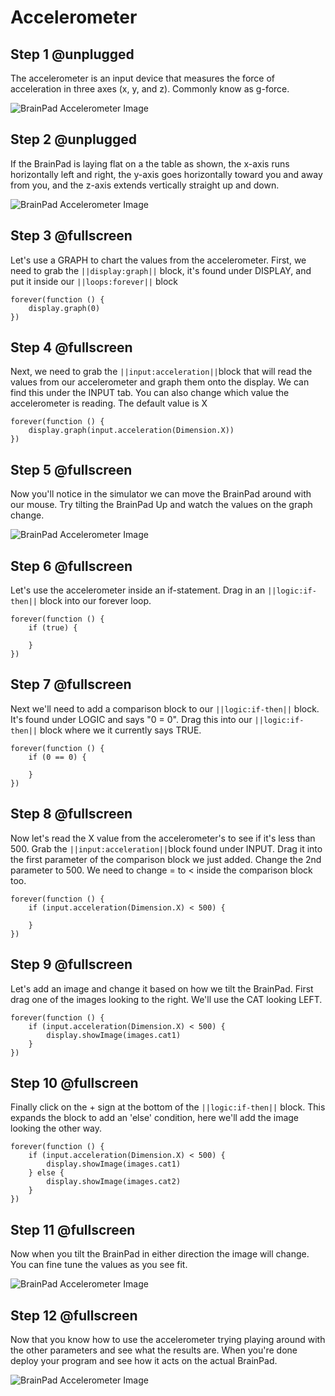# Accelerometer

## Step 1 @unplugged

The accelerometer is an input device that measures the force of acceleration in three axes (x, y, and z). Commonly know as g-force. 

![BrainPad Accelerometer Image](../static/images/accelerometer.jpg)

## Step 2 @unplugged

If the BrainPad is laying flat on a the table as shown, the x-axis runs horizontally left and right, the y-axis goes horizontally toward you and away from you, and the z-axis extends vertically straight up and down.

![BrainPad Accelerometer Image](../static/images/axis.jpg)

## Step 3 @fullscreen

Let's use a GRAPH to chart the values from the accelerometer. First, we need to grab the ``||display:graph||`` block, it's found under DISPLAY, and put it inside our ``||loops:forever||`` block

```blocks
forever(function () {
    display.graph(0)
})   
```

## Step 4 @fullscreen

Next, we need to grab the ``||input:acceleration||``block that will read the values from our accelerometer and graph them onto the display. We can find this under the INPUT tab. You can also change which value the accelerometer is reading. The default value is X

```blocks
forever(function () {
    display.graph(input.acceleration(Dimension.X))
})
```

## Step 5 @fullscreen

Now you'll notice in the simulator we can move the BrainPad around with our mouse. Try tilting the BrainPad Up and watch the values on the graph change.

![BrainPad Accelerometer Image](../static/images/accel_sim_demo.gif)

## Step 6 @fullscreen

Let's use the accelerometer inside an if-statement. Drag in an ``||logic:if-then||`` block into our forever loop. 

```blocks
forever(function () {
    if (true) {
    	
    }
})
```

## Step 7 @fullscreen

Next we'll need to add a comparison block to our ``||logic:if-then||`` block. It's found under LOGIC and says "0 = 0". Drag this into our ``||logic:if-then||`` block where we it currently says TRUE.

```blocks
forever(function () {
    if (0 == 0) {
    	
    }
})
```

## Step 8 @fullscreen

Now let's read the X value from the accelerometer's to see if it's less than 500. Grab the ``||input:acceleration||``block found under INPUT. Drag it into the first parameter of the comparison block we just added. Change the 2nd parameter to 500. We need to change = to < inside the comparison block too. 

```blocks
forever(function () {
    if (input.acceleration(Dimension.X) < 500) {
    	
    }
})
```

## Step 9 @fullscreen

Let's add an image and change it based on how we tilt the BrainPad. First drag one of the images looking to the right. We'll use the CAT looking LEFT.

```blocks
forever(function () {
    if (input.acceleration(Dimension.X) < 500) {
        display.showImage(images.cat1)
    }
})
```

## Step 10 @fullscreen

Finally click on the + sign at the bottom of the ``||logic:if-then||`` block. This expands the block to add an 'else' condition, here we'll add the image looking the other way. 

```blocks
forever(function () {
    if (input.acceleration(Dimension.X) < 500) {
        display.showImage(images.cat1)
    } else {
        display.showImage(images.cat2)
    }
})
```

## Step 11 @fullscreen

Now when you tilt the BrainPad in either direction the image will change. You can fine tune the values as you see fit.  

![BrainPad Accelerometer Image](../static/images/cats_eyes_accel.gif)

## Step 12 @fullscreen

Now that you know how to use the accelerometer trying playing around with the other parameters and see what the results are. When you're done deploy your program and see how it acts on the actual BrainPad. 

![BrainPad Accelerometer Image](../static/images/accelerometer.jpg)